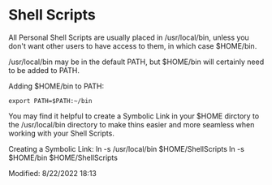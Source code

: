 # Shell Scripts

All Personal Shell Scripts are usually placed in /usr/local/bin, unless you don't want other users 
to have access to them, in which case $HOME/bin.

/usr/local/bin may be in the default PATH, but $HOME/bin will certainly need to be added to PATH.

Adding $HOME/bin to PATH:
```shell
export PATH=$PATH:~/bin
```

You may find it helpful to create a Symbolic Link in your $HOME dirctory to the /usr/local/bin directory to
make thins easier and more seamless when working with your Shell Scripts.

Creating a Symbolic Link:
ln -s /usr/local/bin $HOME/ShellScripts
ln -s $HOME/bin $HOME/ShellScripts

Modified: 8/22/2022 18:13 
